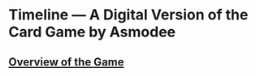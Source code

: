 # Timeline — A Digital Version of the Card Game by Asmodee

## [Overview of the Game](https://www.asmodee.us/en/games/timeline/)
